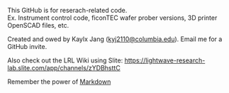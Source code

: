 This GitHub is for reserach-related code.  
Ex. Instrument control code, ficonTEC wafer prober versions, 3D printer OpenSCAD files, etc.

Created and owed by Kaylx Jang (kyj2110@columbia.edu).  Email me for a GitHub invite.

Also check out the LRL Wiki using Slite:
https://lightwave-research-lab.slite.com/app/channels/zYDBhsttC

Remember the power of [Markdown](https://docs.github.com/github/writing-on-github/getting-started-with-writing-and-formatting-on-github/basic-writing-and-formatting-syntax)
